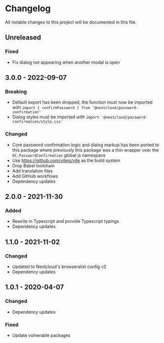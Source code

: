 # Changelog

All notable changes to this project will be documented in this file.

## Unreleased

### Fixed

- Fix dialog not appearing when another modal is open

## 3.0.0 - 2022-09-07

### Breaking

- Default export has been dropped, the function must now be imported with `import { confirmPassword } from '@nextcloud/password-confirmation'`
- Dialog styles must be imported with `import '@nextcloud/password-confirmation/style.css'`

### Changed

- Core password confirmation logic and dialog markup has been ported to this package where previously this package was a thin wrapper over the `OC.PasswordConfirmation` global js namespace
- Use https://github.com/vitejs/vite as the build system
- Drop Babel toolchain
- Add translation files
- Add GitHub workflows
- Dependency updates

## 2.0.0 - 2021-11-30

### Added

- Rewrite in Typescript and provide Typescript typings
- Dependency updates

## 1.1.0 - 2021-11-02
### Changed
- Updated to Nextcloud's browserslist config v2
- Dependency updates

## 1.0.1 - 2020-04-07
### Changed
- Dependency updates
### Fixed
- Update vulnerable packages
